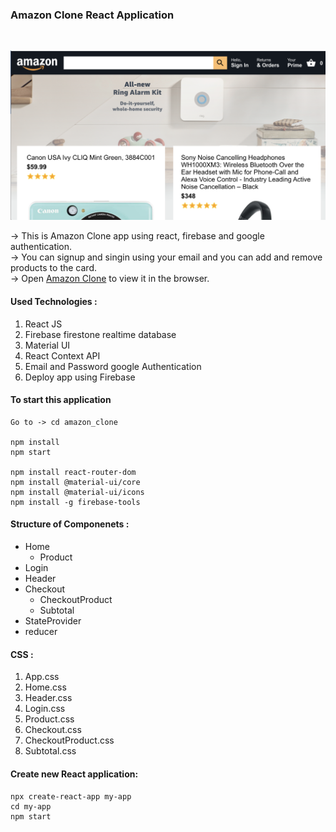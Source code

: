 ### Amazon Clone React Application

<br/>

![Alt text](https://github.com/jaypatel0717/amazon_clone/blob/master/public/homescreen.png)

-> This is Amazon Clone app using react, firebase and google authentication.<br/>
-> You can signup and singin using your email and you can add and remove products to the card.<br/>
-> Open [Amazon Clone](https://clone-c98d3.web.app/) to view it in the browser.

#### Used Technologies :

1. React JS
2. Firebase firestone realtime database
3. Material UI
4. React Context API
5. Email and Password google Authentication
6. Deploy app using Firebase

#### To start this application

```
Go to -> cd amazon_clone

npm install
npm start

npm install react-router-dom
npm install @material-ui/core
npm install @material-ui/icons
npm install -g firebase-tools
```

#### Structure of Componenets :

- Home
  - Product
- Login
- Header
- Checkout
  - CheckoutProduct
  - Subtotal
- StateProvider
- reducer

#### CSS :

1. App.css
2. Home.css
3. Header.css
4. Login.css
5. Product.css
6. Checkout.css
7. CheckoutProduct.css
8. Subtotal.css

#### Create new React application:

```
npx create-react-app my-app
cd my-app
npm start
```
